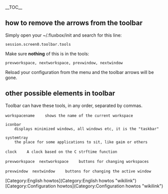 \_\_TOC\_\_

how to remove the arrows from the toolbar
-----------------------------------------

Simply open your \~/.fluxbox/init and search for this line:

`session.screen0.toolbar.tools`

Make sure **nothing** of this is in the tools:

`prevworkspace, nextworkspace, prevwindow, nextwindow`

Reload your configuration from the menu and the toolbar arrows will be gone.

other possible elements in toolbar
----------------------------------

Toolbar can have these tools, in any order, separated by commas.

`workspacename`
`    shows the name of the current workspace`

`iconbar  `
`    displays minimized windows, all windows etc, it is the "taskbar"`

`systemtray`
`    the place for some applications to sit, like gaim or others`

`clock`
`    A clock based on the C strftime function`

`prevworkspace  nextworkspace`
`    buttons for changing workspaces`

`prevwindow  nextwindow`
`    buttons for changing the active window`

[Category:English howtos](Category:English howtos "wikilink") [Category:Configuration howtos](Category:Configuration howtos "wikilink")
